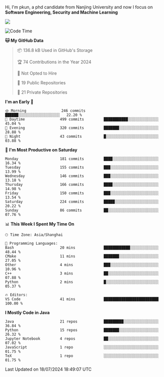 Hi, I'm pkun, a phd candidate from Nanjing University and now I focus on **Software Engineering, Security and Machine Learning**

<!--![GitHub Snake Light](https://github.com/pppppkun/pppppkun/blob/output/github-snake.svg#gh-light-mode-only)-->
<!--![GitHub Snake dark](https://github.com/pppppkun/pppppkun/blob/output/github-snake-dark.svg#gh-dark-mode-only)-->

![](https://komarev.com/ghpvc/?username=pppppkun)
<!--START_SECTION:waka-->
![Code Time](http://img.shields.io/badge/Code%20Time-2%2C010%20hrs%2023%20mins-blue)

**🐱 My GitHub Data** 

> 📦 136.8 kB Used in GitHub's Storage 
 > 
> 🏆 74 Contributions in the Year 2024
 > 
> 🚫 Not Opted to Hire
 > 
> 📜 19 Public Repositories 
 > 
> 🔑 21 Private Repositories 
 > 
**I'm an Early 🐤** 

```text
🌞 Morning                246 commits         ██████░░░░░░░░░░░░░░░░░░░   22.20 % 
🌆 Daytime                499 commits         ███████████░░░░░░░░░░░░░░   45.04 % 
🌃 Evening                320 commits         ███████░░░░░░░░░░░░░░░░░░   28.88 % 
🌙 Night                  43 commits          █░░░░░░░░░░░░░░░░░░░░░░░░   03.88 % 
```
📅 **I'm Most Productive on Saturday** 

```text
Monday                   181 commits         ████░░░░░░░░░░░░░░░░░░░░░   16.34 % 
Tuesday                  155 commits         ███░░░░░░░░░░░░░░░░░░░░░░   13.99 % 
Wednesday                146 commits         ███░░░░░░░░░░░░░░░░░░░░░░   13.18 % 
Thursday                 166 commits         ████░░░░░░░░░░░░░░░░░░░░░   14.98 % 
Friday                   150 commits         ███░░░░░░░░░░░░░░░░░░░░░░   13.54 % 
Saturday                 224 commits         █████░░░░░░░░░░░░░░░░░░░░   20.22 % 
Sunday                   86 commits          ██░░░░░░░░░░░░░░░░░░░░░░░   07.76 % 
```


📊 **This Week I Spent My Time On** 

```text
🕑︎ Time Zone: Asia/Shanghai

💬 Programming Languages: 
Bash                     20 mins             ████████████░░░░░░░░░░░░░   48.44 % 
CMake                    11 mins             ███████░░░░░░░░░░░░░░░░░░   27.05 % 
Other                    4 mins              ███░░░░░░░░░░░░░░░░░░░░░░   10.96 % 
C++                      3 mins              ██░░░░░░░░░░░░░░░░░░░░░░░   07.88 % 
Python                   2 mins              █░░░░░░░░░░░░░░░░░░░░░░░░   05.37 % 

🔥 Editors: 
VS Code                  41 mins             █████████████████████████   100.00 % 
```

**I Mostly Code in Java** 

```text
Java                     21 repos            █████████░░░░░░░░░░░░░░░░   36.84 % 
Python                   15 repos            ███████░░░░░░░░░░░░░░░░░░   26.32 % 
Jupyter Notebook         4 repos             ██░░░░░░░░░░░░░░░░░░░░░░░   07.02 % 
JavaScript               1 repo              ░░░░░░░░░░░░░░░░░░░░░░░░░   01.75 % 
TeX                      1 repo              ░░░░░░░░░░░░░░░░░░░░░░░░░   01.75 % 
```




 Last Updated on 18/07/2024 18:49:07 UTC
<!--END_SECTION:waka-->
